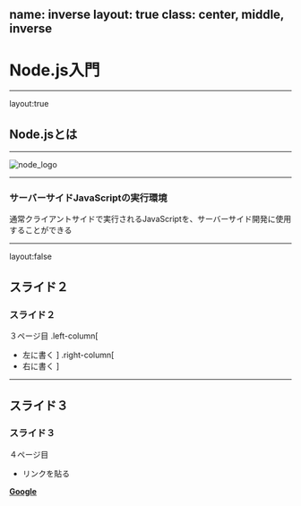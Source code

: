 name: inverse
layout: true
class: center, middle, inverse
---
# Node.js入門

---

layout:true
## Node.jsとは

---

![node_logo](https://upload.wikimedia.org/wikipedia/commons/thumb/d/d9/Node.js_logo.svg/590px-Node.js_logo.svg.png)

---

### サーバーサイドJavaScriptの実行環境
通常クライアントサイドで実行されるJavaScriptを、サーバーサイド開発に使用することができる

---
layout:false
## スライド２
### スライド２
３ページ目
.left-column[
* 左に書く
]
.right-column[
* 右に書く
]

---
## スライド３
### スライド３
４ページ目

* リンクを貼る

__[Google](https://www.google.co.jp/)__